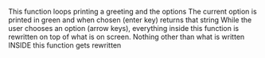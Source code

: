 This function loops printing a greeting and the options
The current option is printed in green and when chosen (enter key) returns that string
While the user chooses an option (arrow keys), everything inside this function is rewritten on top
of what is on screen. Nothing other than what is written INSIDE this function gets rewritten